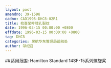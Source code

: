 ```yaml
---
layout: post
amendno: 39-1598
cadno: CAD1995-DHC8-02R1
title: 检查桨叶锥孔裂纹
date: 1996-03-15 00:00:00 +0800
effdate: 1996-03-15 00:00:00 +0800
tag: DHC8
categories: 民航华东管理局适航处
author: 邬纪召
---
```


##适用范围:
Hamilton Standard 14SF-15系列螺旋桨


